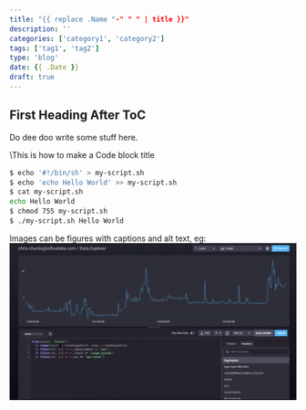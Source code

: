 ```yaml
---
title: "{{ replace .Name "-" " " | title }}"
description: ''
categories: ['category1', 'category2']
tags: ['tag1', 'tag2']
type: 'blog'
date: {{ .Date }}
draft: true
---
```


## First Heading After ToC

Do dee doo write some stuff here.

\This is how to make a Code block title

```bash
$ echo '#!/bin/sh' > my-script.sh
$ echo 'echo Hello World' >> my-script.sh
$ cat my-script.sh
echo Hello World
$ chmod 755 my-script.sh
$ ./my-script.sh Hello World

```

Images can be figures with captions and alt text, eg:
![An image alt text](./images/1.png 'A caption for an image/figure.')
